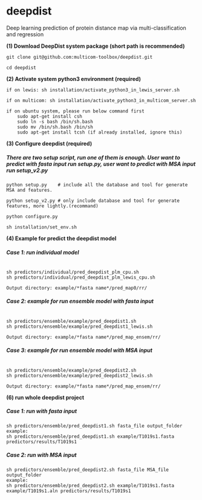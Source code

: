 # deepdist
Deep learning prediction of protein distance map via multi-classification and regression

**(1) Download DeepDist system package (short path is recommended)**

```
git clone git@github.com:multicom-toolbox/deepdist.git

cd deepdist
```

**(2) Activate system python3 environment (required)**

```
if on lewis: sh installation/activate_python3_in_lewis_server.sh

if on multicom: sh installation/activate_python3_in_multicom_server.sh

if on ubuntu system, please run below command first
	sudo apt-get install csh
	sudo ln -s bash /bin/sh.bash 
	sudo mv /bin/sh.bash /bin/sh
	sudo apt-get install tcsh (if already installed, ignore this)
```

**(3) Configure deepdist (required)**

<h5>There are two setup script, run one of them is enough. User want to predict with fasta input run setup.py, user want to predict with MSA input run setup_v2.py</h5>

```
python setup.py    # include all the database and tool for generate MSA and features.

python setup_v2.py # only include database and tool for generate features, more lightly.(recommand)

python configure.py

sh installation/set_env.sh
```

**(4) Example for predict the deepdist model**

<h5>Case 1: run individual model</h5>

```

sh predictors/individual/pred_deepdist_plm_cpu.sh
sh predictors/individual/pred_deepdist_plm_lewis_cpu.sh

Output directory: example/*fasta name*/pred_map0/rr/

```

<h5>Case 2: example for run ensemble model with fasta input</h5>

```

sh predictors/ensemble/example/pred_deepdist1.sh
sh predictors/ensemble/example/pred_deepdist1_lewis.sh

Output directory: example/*fasta name*/pred_map_ensem/rr/
```

<h5>Case 3: example for run ensemble model with MSA input</h5>

```

sh predictors/ensemble/example/pred_deepdist2.sh
sh predictors/ensemble/example/pred_deepdist2_lewis.sh

Output directory: example/*fasta name*/pred_map_ensem/rr/
```

**(6) run whole deepdist project**

<h5>Case 1: run with fasta input</h5>

```
sh predictors/ensemble/pred_deepdist1.sh fasta_file output_folder
example:
sh predictors/ensemble/pred_deepdist1.sh example/T1019s1.fasta predictors/results/T1019s1

```

<h5>Case 2: run with MSA input</h5>

```
sh predictors/ensemble/pred_deepdist2.sh fasta_file MSA_file output_folder
example:
sh predictors/ensemble/pred_deepdist2.sh example/T1019s1.fasta example/T1019s1.aln predictors/results/T1019s1

```